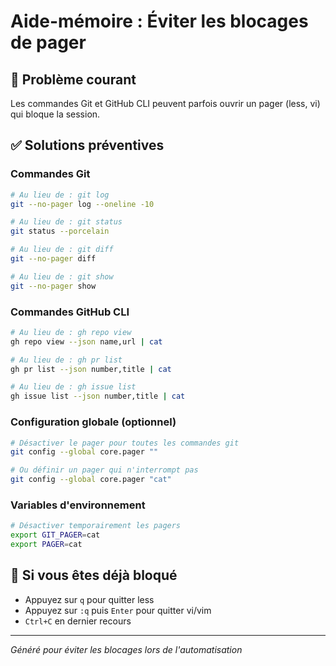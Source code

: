 # Aide-mémoire : Éviter les blocages de pager

## 🚨 Problème courant
Les commandes Git et GitHub CLI peuvent parfois ouvrir un pager (less, vi) qui bloque la session.

## ✅ Solutions préventives

### Commandes Git
```bash
# Au lieu de : git log
git --no-pager log --oneline -10

# Au lieu de : git status  
git status --porcelain

# Au lieu de : git diff
git --no-pager diff

# Au lieu de : git show
git --no-pager show
```

### Commandes GitHub CLI
```bash
# Au lieu de : gh repo view
gh repo view --json name,url | cat

# Au lieu de : gh pr list
gh pr list --json number,title | cat

# Au lieu de : gh issue list  
gh issue list --json number,title | cat
```

### Configuration globale (optionnel)
```bash
# Désactiver le pager pour toutes les commandes git
git config --global core.pager ""

# Ou définir un pager qui n'interrompt pas
git config --global core.pager "cat"
```

### Variables d'environnement
```bash
# Désactiver temporairement les pagers
export GIT_PAGER=cat
export PAGER=cat
```

## 🔧 Si vous êtes déjà bloqué
- Appuyez sur `q` pour quitter less
- Appuyez sur `:q` puis `Enter` pour quitter vi/vim
- `Ctrl+C` en dernier recours

---
*Généré pour éviter les blocages lors de l'automatisation*
